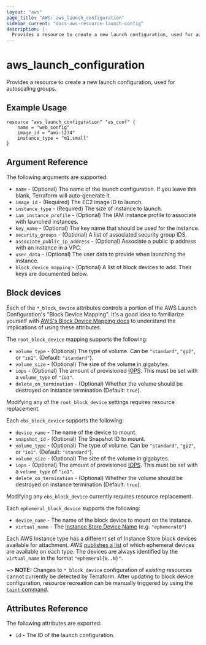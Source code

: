 ```yaml
---
layout: "aws"
page_title: "AWS: aws_launch_configuration"
sidebar_current: "docs-aws-resource-launch-config"
description: |-
  Provides a resource to create a new launch configuration, used for autoscaling groups.
---
```


# aws\_launch\_configuration

Provides a resource to create a new launch configuration, used for autoscaling groups.

## Example Usage

```
resource "aws_launch_configuration" "as_conf" {
    name = "web_config"
    image_id = "ami-1234"
    instance_type = "m1.small"
}
```

## Argument Reference

The following arguments are supported:

* `name` - (Optional) The name of the launch configuration. If you leave
  this blank, Terraform will auto-generate it.
* `image_id` - (Required) The EC2 image ID to launch.
* `instance_type` - (Required) The size of instance to launch.
* `iam_instance_profile` - (Optional) The IAM instance profile to associate
     with launched instances.
* `key_name` - (Optional) The key name that should be used for the instance.
* `security_groups` - (Optional) A list of associated security group IDS.
* `associate_public_ip_address` - (Optional) Associate a public ip address with an instance in a VPC.
* `user_data` - (Optional) The user data to provide when launching the instance.
* `block_device_mapping` - (Optional) A list of block devices to add. Their keys are documented below.

<a id="block-devices"></a>
## Block devices

Each of the `*_block_device` attributes controls a portion of the AWS
Launch Configuration's "Block Device Mapping". It's a good idea to familiarize yourself with [AWS's Block Device
Mapping docs](http://docs.aws.amazon.com/AWSEC2/latest/UserGuide/block-device-mapping-concepts.html)
to understand the implications of using these attributes.

The `root_block_device` mapping supports the following:

* `volume_type` - (Optional) The type of volume. Can be `"standard"`, `"gp2"`,
  or `"io1"`. (Default: `"standard"`).
* `volume_size` - (Optional) The size of the volume in gigabytes.
* `iops` - (Optional) The amount of provisioned
  [IOPS](http://docs.aws.amazon.com/AWSEC2/latest/UserGuide/ebs-io-characteristics.html).
  This must be set with a `volume_type` of `"io1"`.
* `delete_on_termination` - (Optional) Whether the volume should be destroyed
  on instance termination (Default: `true`).

Modifying any of the `root_block_device` settings requires resource
replacement.

Each `ebs_block_device` supports the following:

* `device_name` - The name of the device to mount.
* `snapshot_id` - (Optional) The Snapshot ID to mount.
* `volume_type` - (Optional) The type of volume. Can be `"standard"`, `"gp2"`,
  or `"io1"`. (Default: `"standard"`).
* `volume_size` - (Optional) The size of the volume in gigabytes.
* `iops` - (Optional) The amount of provisioned
  [IOPS](http://docs.aws.amazon.com/AWSEC2/latest/UserGuide/ebs-io-characteristics.html).
  This must be set with a `volume_type` of `"io1"`.
* `delete_on_termination` - (Optional) Whether the volume should be destroyed
  on instance termination (Default: `true`).

Modifying any `ebs_block_device` currently requires resource replacement.

Each `ephemeral_block_device` supports the following:

* `device_name` - The name of the block device to mount on the instance.
* `virtual_name` - The [Instance Store Device
  Name](http://docs.aws.amazon.com/AWSEC2/latest/UserGuide/InstanceStorage.html#InstanceStoreDeviceNames)
  (e.g. `"ephemeral0"`)

Each AWS Instance type has a different set of Instance Store block devices
available for attachment. AWS [publishes a
list](http://docs.aws.amazon.com/AWSEC2/latest/UserGuide/InstanceStorage.html#StorageOnInstanceTypes)
of which ephemeral devices are available on each type. The devices are always
identified by the `virtual_name` in the format `"ephemeral{0..N}"`.

~> **NOTE:** Changes to `*_block_device` configuration of _existing_ resources
cannot currently be detected by Terraform. After updating to block device
configuration, resource recreation can be manually triggered by using the
[`taint` command](/docs/commands/taint.html).

## Attributes Reference

The following attributes are exported:

* `id` - The ID of the launch configuration.
